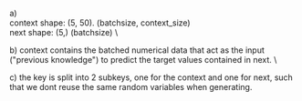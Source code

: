 a)\
context shape: (5, 50). (batchsize, context_size) \
next shape: (5,) (batchsize) \

b)
context contains the batched numerical data that act as the input ("previous knowledge") to predict the target values contained in next. \

c)
the key is split into 2 subkeys, one for the context and one for next, such that we dont reuse the same random variables when generating.
